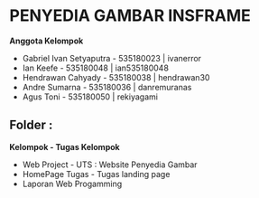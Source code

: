 
# PENYEDIA GAMBAR INSFRAME

  **Anggota Kelompok**

 - Gabriel Ivan Setyaputra - 535180023 | ivanerror
 - Ian Keefe - 535180048 | ian535180048
 - Hendrawan Cahyady - 535180038 | hendrawan30
 - Andre Sumarna - 535180036 | danremuranas
 - Agus Toni - 535180050 | rekiyagami

  

## Folder :

**Kelompok - Tugas Kelompok**
- Web Project - UTS : Website Penyedia Gambar
- HomePage Tugas - Tugas landing page
- Laporan Web Progamming
